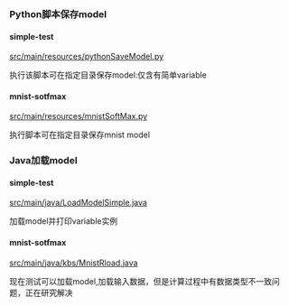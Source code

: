 ### Python脚本保存model

#### simple-test

[src/main/resources/pythonSaveModel.py](http://52.80.92.184/xianhong.xu/tensorflow-model-loader-jvm/blob/master/src/main/resources/pythonSaveModel.py)

执行该脚本可在指定目录保存model:仅含有简单variable

#### mnist-sotfmax

[src/main/resources/mnistSoftMax.py](http://52.80.92.184/xianhong.xu/tensorflow-model-loader-jvm/blob/master/src/main/resources/mnistSoftMax.py)

执行脚本可在指定目录保存mnist model

### Java加载model

#### simple-test

[src/main/java/LoadModelSimple.java](http://52.80.92.184/xianhong.xu/tensorflow-model-loader-jvm/blob/master/src/main/java/LoadModelSimple.java)

加载model并打印variable实例

#### mnist-sotfmax

[src/main/java/kbs/MnistRload.java](http://52.80.92.184/xianhong.xu/tensorflow-model-loader-jvm/blob/master/src/main/java/kbs/MnistRload.java)

现在测试可以加载model,加载输入数据，但是计算过程中有数据类型不一致问题，正在研究解决
